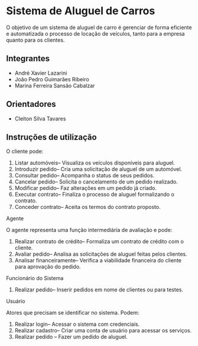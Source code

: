 # Sistema de Aluguel de Carros
O objetivo de um sistema de aluguel de carro é gerenciar de forma eficiente e automatizada o processo de locação de veículos, tanto para a empresa quanto para os clientes.

## Integrantes
* André Xavier Lazarini
* João Pedro Guimarães Ribeiro
* Marina Ferreira Sansão Cabalzar

## Orientadores
* Cleiton Silva Tavares

## Instruções de utilização
O cliente pode:  

1. Listar automóveis– Visualiza os veículos disponíveis para aluguel.
2. Introduzir pedido– Cria uma solicitação de aluguel de um automóvel.
3. Consultar pedido– Acompanha o status de seus pedidos.
4. Cancelar pedido– Solicita o cancelamento de um pedido realizado.
5. Modificar pedido– Faz alterações em um pedido já criado.
6. Executar contrato– Finaliza o processo de aluguel formalizando o contrato.
7. Conceder contrato– Aceita os termos do contrato proposto.
 
Agente

O agente representa uma função intermediária de avaliação e pode:
1. Realizar contrato de crédito– Formaliza um contrato de crédito com o cliente.
2. Avaliar pedido– Analisa as solicitações de aluguel feitas pelos clientes.
3. Analisar financeiramente– Verifica a viabilidade financeira do cliente para aprovação do pedido.
 
Funcionário do Sistema

1. Realizar pedido– Inserir pedidos em nome de clientes ou para testes.
 
Usuário

Atores que precisam se identificar no sistema. Podem:
1. Realizar login– Acessar o sistema com credenciais.
2. Realizar cadastro– Criar uma conta de usuário para acessar os serviços.
3. Realizar pedido – Fazer um pedido de aluguel.
